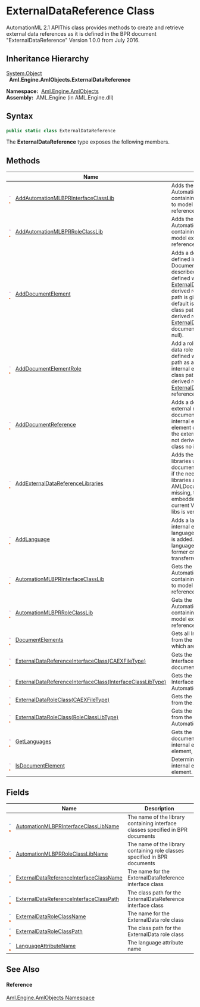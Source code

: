 ExternalDataReference Class
===========================
AutomationML 2.1 APIThis class provides methods to create and retrieve external data references as it is defined in the BPR document "ExternalDataReference" Version 1.0.0 from July 2016.


Inheritance Hierarchy
---------------------
[System.Object][1]  
  **Aml.Engine.AmlObjects.ExternalDataReference**  

  **Namespace:**  [Aml.Engine.AmlObjects][2]  
  **Assembly:**  AML.Engine (in AML.Engine.dll)

Syntax
------

```csharp
public static class ExternalDataReference
```

The **ExternalDataReference** type exposes the following members.


Methods
-------

                                 | Name                                                             | Description                                                                                                                                                                                                                                                                                                                                                                                                                                          
-------------------------------- | ---------------------------------------------------------------- | ---------------------------------------------------------------------------------------------------------------------------------------------------------------------------------------------------------------------------------------------------------------------------------------------------------------------------------------------------------------------------------------------------------------------------------------------------- 
![Public method]![Static member] | [AddAutomationMLBPRInterfaceClassLib][3]                         | Adds the AutomationMLBPRInterfaceClassLib containing all interface classes used to model external document references to the AMLDocument.                                                                                                                                                                                                                                                                                                            
![Public method]![Static member] | [AddAutomationMLBPRRoleClassLib][4]                              | Adds the AutomationMLBPRRoleClassLib containing all role classes used to model external document references to the AMLDocument.                                                                                                                                                                                                                                                                                                                      
![Public method]![Static member] | [AddDocumentElement][5]                                          | Adds a document element to the defined internalElement. A Document Element is semantically described with an attached role defined with the base role class [ExternalDataRoleClassPath][6] or a derived role class. If no role class path is given as a parameter the default is used. If the specified role class path can not be identified as a derived role from the [ExternalDataRoleClassPath][6] no document element is added (returns null). 
![Public method]![Static member] | [AddDocumentElementRole][7]                                      | Add a role reference to a external data role class or derived role class defined with the given role class path as a supported role class to the internal element. If the specified role class path can not be identified as a derived role from the [ExternalDataRoleClassPath][6] no role reference is added (returns false).                                                                                                                      
![Public method]![Static member] | [AddDocumentReference][8]                                        | Adds a document with the specified external reference interface to the document element. If the given internal element is not a document element or the defined class path to the external reference interface is not derived from the standard base class no interface is added.                                                                                                                                                                    
![Public method]![Static member] | [AddExternalDataReferenceLibraries][9]                           | Adds the external data reference libraries used to model external document references. It is checked, if the needed role- and interface libraries are contained in the AMLDocument. If this libs are missing, they are imported from an embedded resource stream. The current Version of the embedded libs is version 1.0.0.                                                                                                                         
![Public method]![Static member] | [AddLanguage][10]                                                | Adds a language attribute to the internal element. If this is the first language attribute, a simple attribute is added. If this is not the first, a language attribute list is used. A former created simple attribute is transferred to a list item.                                                                                                                                                                                               
![Public method]![Static member] | [AutomationMLBPRInterfaceClassLib][11]                           | Gets the AutomationMLBPRInterfaceClassLib containing all interface classes used to model external document references to the AMLDocument.                                                                                                                                                                                                                                                                                                            
![Public method]![Static member] | [AutomationMLBPRRoleClassLib][12]                                | Gets the AutomationMLBPRRoleClassLib containing all role classes used to model external document references to the AMLDocument.                                                                                                                                                                                                                                                                                                                      
![Public method]![Static member] | [DocumentElements][13]                                           | Gets all Internal Element Children from the specified internal element which are document elements.                                                                                                                                                                                                                                                                                                                                                  
![Public method]![Static member] | [ExternalDataReferenceInterfaceClass(CAEXFileType)][14]          | Gets the 'ExternalDataReference' InterfaceClass from the AML document.                                                                                                                                                                                                                                                                                                                                                                               
![Public method]![Static member] | [ExternalDataReferenceInterfaceClass(InterfaceClassLibType)][15] | Gets the ExternalDataReference InterfaceClass from the AutomationMLBPRInterfaceClassLib.                                                                                                                                                                                                                                                                                                                                                             
![Public method]![Static member] | [ExternalDataRoleClass(CAEXFileType)][16]                        | Gets the ExternalData RoleClass from the AML document.                                                                                                                                                                                                                                                                                                                                                                                               
![Public method]![Static member] | [ExternalDataRoleClass(RoleClassLibType)][17]                    | Gets the 'ExternalData' RoleClass from the AutomationMLBPRRoleClassLib.                                                                                                                                                                                                                                                                                                                                                                              
![Public method]![Static member] | [GetLanguages][18]                                               | Gets the languages, defined for the document element. If the given internal element is not a document element, the collection is empty.                                                                                                                                                                                                                                                                                                              
![Public method]![Static member] | [IsDocumentElement][19]                                          | Determines whether the specified internal element is a document element.                                                                                                                                                                                                                                                                                                                                                                             


Fields
------

                                | Name                                          | Description                                                                     
------------------------------- | --------------------------------------------- | ------------------------------------------------------------------------------- 
![Public field]![Static member] | [AutomationMLBPRInterfaceClassLibName][20]    | The name of the library containing interface classes specified in BPR documents 
![Public field]![Static member] | [AutomationMLBPRRoleClassLibName][21]         | The name of the library containing role classes specified in BPR documents      
![Public field]![Static member] | [ExternalDataReferenceInterfaceClassName][22] | The name for the ExternalDataReference interface class                          
![Public field]![Static member] | [ExternalDataReferenceInterfaceClassPath][23] | The class path for the ExternalDataReference interface class                    
![Public field]![Static member] | [ExternalDataRoleClassName][24]               | The name for the ExternalData role class                                        
![Public field]![Static member] | [ExternalDataRoleClassPath][6]                | The class path for the ExternalData role class                                  
![Public field]![Static member] | [LanguageAttributeName][25]                   | The language attribute name                                                     


See Also
--------

#### Reference
[Aml.Engine.AmlObjects Namespace][2]  

[1]: https://docs.microsoft.com/dotnet/api/system.object
[2]: ../README.md
[3]: AddAutomationMLBPRInterfaceClassLib.md
[4]: AddAutomationMLBPRRoleClassLib.md
[5]: AddDocumentElement.md
[6]: ExternalDataRoleClassPath.md
[7]: AddDocumentElementRole.md
[8]: AddDocumentReference.md
[9]: AddExternalDataReferenceLibraries.md
[10]: AddLanguage.md
[11]: AutomationMLBPRInterfaceClassLib.md
[12]: AutomationMLBPRRoleClassLib.md
[13]: DocumentElements.md
[14]: ExternalDataReferenceInterfaceClass.md
[15]: ExternalDataReferenceInterfaceClass_1.md
[16]: ExternalDataRoleClass.md
[17]: ExternalDataRoleClass_1.md
[18]: GetLanguages.md
[19]: IsDocumentElement.md
[20]: AutomationMLBPRInterfaceClassLibName.md
[21]: AutomationMLBPRRoleClassLibName.md
[22]: ExternalDataReferenceInterfaceClassName.md
[23]: ExternalDataReferenceInterfaceClassPath.md
[24]: ExternalDataRoleClassName.md
[25]: LanguageAttributeName.md
[26]: https://www.automationml.org
[27]: ../../icons/logoShade.png
[Public method]: ../../icons/pubmethod.gif "Public method"
[Static member]: ../../icons/static.gif "Static member"
[Public field]: ../../icons/pubfield.gif "Public field"